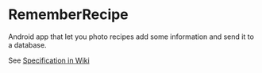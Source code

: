 # RememberRecipe
  Android app that let you photo recipes add some information and send it to a database.

See [Specification in Wiki](https://github.com/mhhoeper/RememberRecipe/wiki/Specification)
